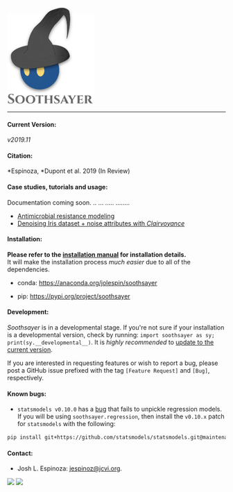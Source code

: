
<img src="logo.png" width=200>

_________________________________

#### Current Version:
*v2019.11*

#### Citation:
*Espinoza, *Dupont et al. 2019 (In Review)

#### Case studies, tutorials and usage:
Documentation coming soon. .. ... ..... ........

* [Antimicrobial resistance modeling](https://github.com/jolespin/antimicrobial_resistance_modeling/blob/master/Espinoza-Dupont_et_al_2019/Notebooks/markdown_version/Espinoza-Dupont_et_al_2019.md)
* [Denoising Iris dataset + noise attributes with *Clairvoyance*](tutorials/Notebooks/markdown_versions/Denoising_Iris-plus-Noise_with_Clairvoyance/Denoising_Iris-plus-Noise_with_Clairvoyance.md)

#### Installation:
**Please refer to the [installation manual](install/README.md) for installation details.**  
It will make the installation process *much easier* due to all of the dependencies. 

* conda: https://anaconda.org/jolespin/soothsayer

* pip: https://pypi.org/project/soothsayer


#### Development:
*Soothsayer* is in a developmental stage.  If you're not sure if your installation is a developmental version, check by running: `import soothsayer as sy; print(sy.__developmental__)`.  It is *highly recommended* to [update to the current version](https://github.com/jolespin/soothsayer/tree/master/install#update-to-the-current-release-recommended). 

If you are interested in requesting features or wish to report a bug, please post a GitHub issue prefixed with the tag `[Feature Request]` and `[Bug]`, respectively.

#### Known bugs:
* `statsmodels v0.10.0` has a [bug](https://github.com/statsmodels/statsmodels/issues/5899) that fails to unpickle regression models.  If you will be using `soothsayer.regression`, then install the `v0.10.x` patch for `statsmodels` with the following:

```bash
pip install git+https://github.com/statsmodels/statsmodels.git@maintenance/0.10.x
```


#### Contact:
* Josh L. Espinoza: [jespinoz@jcvi.org](jespinoz@jcvi.org).

<img src ="https://allpistuff.com/wp-content/uploads/2018/07/twitter.c0030826.jpg" width=100>
<img src="https://binstar-static-prod.s3.amazonaws.com/latest/img/AnacondaCloud_logo_green.png" width=300>
